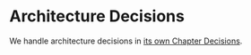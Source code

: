 # Architecture Decisions

We handle architecture decisions in [its own Chapter Decisions](../decisions).
